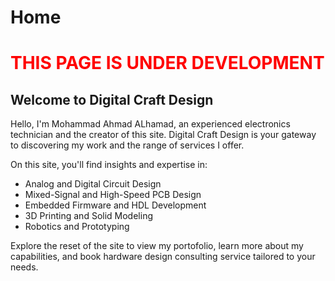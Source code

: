 # Home

<div class="warning">
<h1 style="color:RED; text-transform:uppercase;">This Page is Under Development</h1>
</div>

## Welcome to Digital Craft Design
Hello, I'm Mohammad Ahmad ALhamad, an experienced electronics technician and the creator of this site. Digital Craft Design is your gateway to discovering my work and the range of services I offer.

On this site, you'll find insights and expertise in:
- Analog and Digital Circuit Design
- Mixed-Signal and High-Speed PCB Design
- Embedded Firmware and HDL Development
- 3D Printing and Solid Modeling
- Robotics and Prototyping

Explore the reset of the site to view my portofolio, learn more about my capabilities, and book hardware design consulting service tailored to your needs.